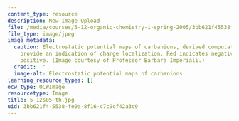 ```yaml
---
content_type: resource
description: New image Upload
file: /media/courses/5-12-organic-chemistry-i-spring-2005/3bb621f45538fe0a8f16c7c9cf42a3c9_5-12s05-th.jpg
file_type: image/jpeg
image_metadata:
  caption: Electrostatic potential maps of carbanions, derived computationally to
    provide an indication of charge localization. Red indicates negative; blue indicates
    positive. (Image courtesy of Professor Barbara Imperiali.)
  credit: ''
  image-alt: Electrostatic potential maps of carbanions.
learning_resource_types: []
ocw_type: OCWImage
resourcetype: Image
title: 5-12s05-th.jpg
uid: 3bb621f4-5538-fe0a-8f16-c7c9cf42a3c9
---
```

